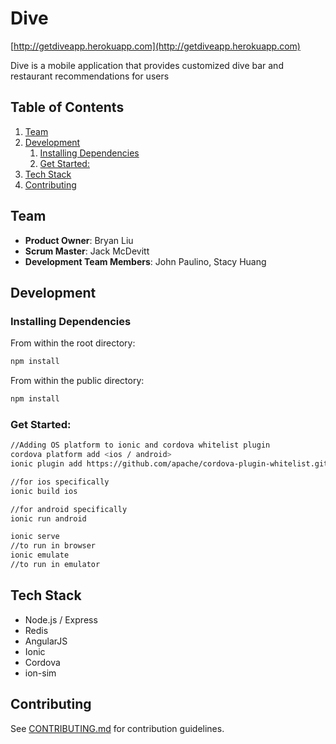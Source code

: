 # Dive
 [http://getdiveapp.herokuapp.com](http://getdiveapp.herokuapp.com)

Dive is a mobile application that provides customized dive bar and restaurant recommendations for users


## Table of Contents

1. [Team](#team)
1. [Development](#development)
    1. [Installing Dependencies](#installing-dependencies)
    1. [Get Started:](#get-started)
1. [Tech Stack](#tech-stack)
1. [Contributing](#contributing)

## Team

  - __Product Owner__: Bryan Liu
  - __Scrum Master__: Jack McDevitt
  - __Development Team Members__: John Paulino, Stacy Huang

## Development

### Installing Dependencies

From within the root directory:
```sh
npm install
```

From within the public directory:

```sh
npm install
```

### Get Started:

```sh
//Adding OS platform to ionic and cordova whitelist plugin
cordova platform add <ios / android>
ionic plugin add https://github.com/apache/cordova-plugin-whitelist.git

//for ios specifically
ionic build ios

//for android specifically
ionic run android

ionic serve
//to run in browser
ionic emulate
//to run in emulator
```

## Tech Stack

- Node.js / Express
- Redis
- AngularJS
- Ionic
- Cordova
- ion-sim


## Contributing

See [CONTRIBUTING.md](CONTRIBUTING.md) for contribution guidelines.
